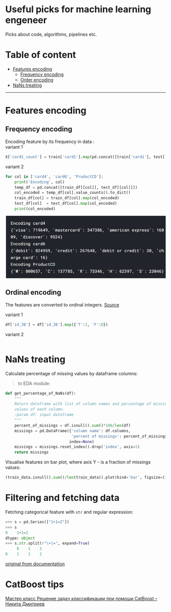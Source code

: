 [enc_exp_1]: img/enc_exp_1.png

# Useful picks for machine learning engeneer

Picks about code, algorithms, pipelines etc.

# Table of content
- [Features encoding](#Features-encoding)  
    - [Frequency encoding](#Frequency-encoding)  
    - [Order encoding](#Order-encoding)  
- [NaNs treating](#NaNs-treating)

___

# Features encoding
## Frequency encoding
Encoding feature by its frequency in data :  
variant 1  
```python
X['card1_count'] = train['card1'].map(pd.concat([train['card1'], test['card1']], ignore_index=True).value_counts(dropna=False))
```
variant 2  
```python
for col in ['card4', 'card6', 'ProductCD']:
    print('Encoding', col)
    temp_df = pd.concat([train_df[[col]], test_df[[col]]])
    col_encoded = temp_df[col].value_counts().to_dict()   
    train_df[col] = train_df[col].map(col_encoded)
    test_df[col]  = test_df[col].map(col_encoded)
    print(col_encoded)
```
![Output][enc_exp_1]

## Ordinal encoding
The features are converted to ordinal integers. [Source](https://scikit-learn.org/stable/modules/generated/sklearn.preprocessing.OrdinalEncoder.html)  

variant 1  
```python
df['id_38'] = df['id_38'].map({'T':1, 'F':0})
```

variant 2  
```python

```

# NaNs treating

Calculate percentage of missing values by dataframe columns:
> to EDA module:  
```python
def get_percentage_of_NaNs(df):
    """
    Return dataframe with list of column names and percentage of missing
    values of each column.
    :param df: input dataframe
    """
    percent_of_missings = df.isnull().sum()*100/len(df)
    missings = pd.DataFrame({'column name': df.columns,
                             'percent of missings': percent_of_missings}, 
                            index=None)
    missings = missings.reset_index().drop('index', axis=1)
    return missings
```

Visualise features on bar plot, where axis Y - is a fraction of missings values:  
```python
(train_data.isnull().sum()/len(train_data)).plot(kind='bar', figsize=(15,7))
```

# Filtering and fetching data

Fetching categorical feature with `str` and regular expression:
```python
>>> s = pd.Series(["1+1=2"])
>>> s
0    1+1=2
dtype: object
>>> s.str.split(r"\+|=", expand=True)
     0    1    2
0    1    1    2
```
[original from documentation](https://pandas.pydata.org/pandas-docs/stable/reference/api/pandas.Series.str.split.html)


# CatBoost tips

[Мастер класс Решение задач классификации при помощи CatBoost – Никита Дмитриев](https://github.com/catboost/catboost/blob/master/catboost/tutorials/events/pydata_moscow_oct_13_2018.ipynb)